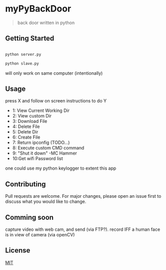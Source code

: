 # myPyBackDoor
> back door written in python 

## Getting Started 
```python

python server.py

python slave.py 

```
will only work on same computer (intentionally) 


## Usage
press X and follow on screen instructions to do Y
  - 1: View Current Working Dir
  - 2: View custom Dir
  - 3: Download File 
  - 4: Delete File 
  - 5: Delete Dir  
  - 6: Create File 
  - 7: Return ipconfig (TODO...) 
  - 8: Execute custom CMD command 
  - 9: "Shut it down" -MC Hammer 
  - 10:Get wifi Password list 
  
one could use my python keylogger to extent this app 
  
  
 ## Contributing
Pull requests are welcome. For major changes, please open an issue first to discuss what you would like to change.

## Comming soon 
capture video with web cam, and send (via FTP?). record IFF a human face is in view of camera (via openCV) 

## License
[MIT](https://choosealicense.com/licenses/mit/)
